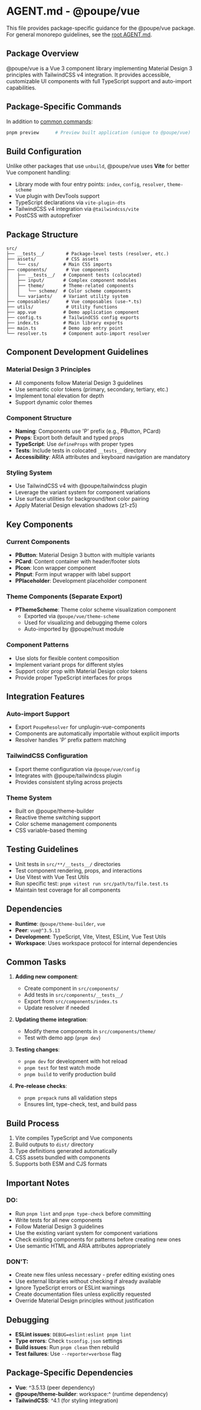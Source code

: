 # AGENT.md - @poupe/vue

This file provides package-specific guidance for the @poupe/vue package.
For general monorepo guidelines, see the [root AGENT.md](../../AGENT.md).

## Package Overview

@poupe/vue is a Vue 3 component library implementing Material Design 3
principles with TailwindCSS v4 integration. It provides accessible,
customizable UI components with full TypeScript support and auto-import
capabilities.

## Package-Specific Commands

In addition to [common commands](../../AGENT.md#common-commands-all-packages):

```bash
pnpm preview      # Preview built application (unique to @poupe/vue)
```

## Build Configuration

Unlike other packages that use `unbuild`, @poupe/vue uses **Vite** for
better Vue component handling:
- Library mode with four entry points: `index`, `config`, `resolver`, `theme-scheme`
- Vue plugin with DevTools support
- TypeScript declarations via `vite-plugin-dts`
- TailwindCSS v4 integration via `@tailwindcss/vite`
- PostCSS with autoprefixer

## Package Structure

```
src/
├── __tests__/        # Package-level tests (resolver, etc.)
├── assets/           # CSS assets
│   └── css/         # Main CSS imports
├── components/       # Vue components
│   ├── __tests__/   # Component tests (colocated)
│   ├── input/       # Complex component modules
│   ├── theme/       # Theme-related components
│   │   └── scheme/  # Color scheme components
│   └── variants/    # Variant utility system
├── composables/      # Vue composables (use-*.ts)
├── utils/            # Utility functions
├── app.vue          # Demo application component
├── config.ts        # TailwindCSS config exports
├── index.ts         # Main library exports
├── main.ts          # Demo app entry point
└── resolver.ts      # Component auto-import resolver
```

## Component Development Guidelines

### Material Design 3 Principles
- All components follow Material Design 3 guidelines
- Use semantic color tokens (primary, secondary, tertiary, etc.)
- Implement tonal elevation for depth
- Support dynamic color themes

### Component Structure
- **Naming**: Components use 'P' prefix (e.g., PButton, PCard)
- **Props**: Export both default and typed props
- **TypeScript**: Use `defineProps` with proper types
- **Tests**: Include tests in colocated `__tests__` directory
- **Accessibility**: ARIA attributes and keyboard navigation are
  mandatory

### Styling System
- Use TailwindCSS v4 with @poupe/tailwindcss plugin
- Leverage the variant system for component variations
- Use surface utilities for background/text color pairing
- Apply Material Design elevation shadows (z1-z5)

## Key Components

### Current Components
- **PButton**: Material Design 3 button with multiple variants
- **PCard**: Content container with header/footer slots
- **PIcon**: Icon wrapper component
- **PInput**: Form input wrapper with label support
- **PPlaceholder**: Development placeholder component

### Theme Components (Separate Export)
- **PThemeScheme**: Theme color scheme visualization component
  - Exported via `@poupe/vue/theme-scheme`
  - Used for visualizing and debugging theme colors
  - Auto-imported by @poupe/nuxt module

### Component Patterns
- Use slots for flexible content composition
- Implement variant props for different styles
- Support color prop with Material Design color tokens
- Provide proper TypeScript interfaces for props

## Integration Features

### Auto-import Support
- Export `PoupeResolver` for unplugin-vue-components
- Components are automatically importable without explicit
  imports
- Resolver handles 'P' prefix pattern matching

### TailwindCSS Configuration
- Export theme configuration via `@poupe/vue/config`
- Integrates with @poupe/tailwindcss plugin
- Provides consistent styling across projects

### Theme System
- Built on @poupe/theme-builder
- Reactive theme switching support
- Color scheme management components
- CSS variable-based theming

## Testing Guidelines

- Unit tests in `src/**/__tests__/` directories
- Test component rendering, props, and interactions
- Use Vitest with Vue Test Utils
- Run specific test: `pnpm vitest run src/path/to/file.test.ts`
- Maintain test coverage for all components

## Dependencies

- **Runtime**: `@poupe/theme-builder`, `vue`
- **Peer**: `vue@^3.5.13`
- **Development**: TypeScript, Vite, Vitest, ESLint, Vue Test
  Utils
- **Workspace**: Uses workspace protocol for internal dependencies

## Common Tasks

1. **Adding new component**:
   - Create component in `src/components/`
   - Add tests in `src/components/__tests__/`
   - Export from `src/components/index.ts`
   - Update resolver if needed

2. **Updating theme integration**:
   - Modify theme components in `src/components/theme/`
   - Test with demo app (`pnpm dev`)

3. **Testing changes**:
   - `pnpm dev` for development with hot reload
   - `pnpm test` for test watch mode
   - `pnpm build` to verify production build

4. **Pre-release checks**:
   - `pnpm prepack` runs all validation steps
   - Ensures lint, type-check, test, and build pass

## Build Process

1. Vite compiles TypeScript and Vue components
2. Build outputs to `dist/` directory
3. Type definitions generated automatically
4. CSS assets bundled with components
5. Supports both ESM and CJS formats

## Important Notes

### DO:
- Run `pnpm lint` and `pnpm type-check` before committing
- Write tests for all new components
- Follow Material Design 3 guidelines
- Use the existing variant system for component variations
- Check existing components for patterns before creating new
  ones
- Use semantic HTML and ARIA attributes appropriately

### DON'T:
- Create new files unless necessary - prefer editing existing
  ones
- Use external libraries without checking if already available
- Ignore TypeScript errors or ESLint warnings
- Create documentation files unless explicitly requested
- Override Material Design principles without justification

## Debugging

- **ESLint issues**: `DEBUG=eslint:eslint pnpm lint`
- **Type errors**: Check `tsconfig.json` settings
- **Build issues**: Run `pnpm clean` then rebuild
- **Test failures**: Use `--reporter=verbose` flag

## Package-Specific Dependencies

- **Vue**: ^3.5.13 (peer dependency)
- **@poupe/theme-builder**: workspace:^ (runtime dependency)
- **TailwindCSS**: ^4.1 (for styling integration)
